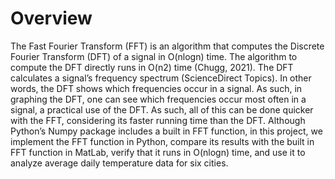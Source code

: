 # Overview
The Fast Fourier Transform (FFT) is an algorithm that computes the Discrete Fourier Transform (DFT) of a signal in O(nlogn) time. The algorithm to compute the DFT directly runs in O(n2) time (Chugg, 2021). The DFT calculates a signal’s frequency spectrum (ScienceDirect Topics). In other words, the DFT shows which frequencies occur in a signal. As such, in graphing the DFT, one can see which frequencies occur most often in a signal, a practical use of the DFT. As such, all of this can be done quicker with the FFT, considering its faster running time than the DFT. Although Python’s Numpy package includes a built in FFT function, in this project, we implement the FFT function in Python, compare its results with the built in FFT function in MatLab, verify that it runs in O(nlogn) time, and use it to analyze average daily temperature data for six cities.
